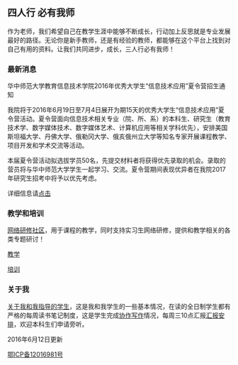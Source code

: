 ## 四人行 必有我师 ##

作为老师，我们希望自己在教学生涯中能够不断成长，行动加上反思就是专业发展最好的路径。无论你是新手教师，还是有经验的教师，都能够在这个平台上找到对自己有用的资料。让我们共同进步，成长，三人行必有我师！

### 最新消息 ###

华中师范大学教育信息技术学院2016年优秀大学生“信息技术应用”夏令营招生通知

我院将于2016年6月19日至7月4日展开为期15天的优秀大学生“信息技术应用”夏令营活动。夏令营面向信息技术相关专业（院、所、系）的本科生、研究生（教育技术学、数字媒体技术、数字媒体艺术、计算机应用等相关学科优先），安排美国斯坦福大学、丹佛大学、俄勒冈大学、俄亥俄州立大学等知名专家开展课程教学、项目开发和学术交流等活动。

本届夏令营活动拟选拔学员50名，先提交材料者将获得优先录取的机会。录取的营员将与华中师范大学学生一起学习、交流。夏令营期间表现优异者在我院2017年研究生招考中将予以优先考虑。

详细信息请[点击](http://it.ccnu.edu.cn/shownews/index/2016_05/18/834.html)


### 教学和培训 ###

[网络研修社区](http://www.4instructor.com/)，用于课程的教学，同时支持实习生网络研修，提供和教学相关的各类专题研讨！

[教学](http://4instructor.com/#!teaching.md)

[培训](http://4instructor.com/#!training.md)

### 关于我 ###

[关于我和我指导的学生](http://4instructor.com/#!about.md)，这是我和我学生的一些基本情况，在读的全日制学生都有严格的每周读书笔记制度，这是学生完成[协作写作](http://4instructor.com/#!jianshu.md)情况，每周三10点汇报[汇报安排](http://4instructor.com/#!huibao.md)，欢迎本科生们申请旁听。


2016年6月12日更新

[鄂ICP备12016981号](http://www.miitbeian.gov.cn/) 
